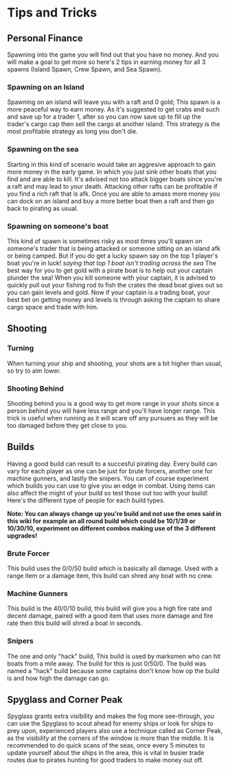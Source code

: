 # Tips and Tricks

## Personal Finance 

Spawning into the game you will find out that you have no money. And you will make a goal to get more so here's 2 tips in earning money for all 3 spawns (Island Spawn, Crew Spawn, and Sea Spawn).

### Spawning on an Island

Spawning on an island will leave you with a raft and 0 gold; This spawn is a more peaceful way to earn money. As it's suggested to get crabs and such and save up for a trader 1, after so you can now save up to fill up the trader's cargo cap then sell the cargo at another island. This strategy is the most profitable strategy as long you don't die.

### Spawning on the sea

Starting in this kind of scenario would take an aggresive approach to gain more money in the early game. In which you just sink other boats that you find and are able to kill. It's advised not too attack bigger boats since you're a raft and may lead to your death. Attacking other rafts can be profitable if you find a rich raft that is afk. Once you are able to amass more money you can dock on an island and buy a more better boat then a raft and then go back to pirating as usual.

### Spawning on someone's boat

This kind of spawn is sometimes risky as most times you'll spawn on someone's trader that is being attacked or someone sitting on an island afk or being camped. But if you do get a lucky spawn say on the top 1 player's boat you're in luck! *saying that top 1 boat isn't trading across the sea* The best way for you to get gold with a pirate boat is to help out your captain plunder the sea! When you kill someone with your captain, it is advised to quickly pull out your fishing rod to fish the crates the dead boat gives out so you can gain levels and gold. Now if your captain is a trading boat, your best bet on getting money and levels is through asking the captain to share cargo space and trade with him. 


## Shooting

### Turning

When turning your ship and shooting, your shots are a bit higher than usual, so try to aim lower.

### Shooting Behind

Shooting behind you is a good way to get more range in your shots since a person behind you will have less range and you'll have longer range. This trick is useful when running as it will scare off any pursuers as they will be too damaged before they get close to you.

## Builds

Having a good build can result to a succesful pirating day. Every build can vary for each player as one can be just for brute forcers, another one for machine gunners, and lastly the snipers. You can of course experiment which builds you can use to give you an edge in combat. Using items can also affect the might of your build so test those out too with your build! Here's the different type of people for each build types.

**Note: You can always change up you're build and not use the ones said in this wiki for example an all round build which could be 10/1/39 or 10/30/10, experiment on different combos making use of the 3 different upgrades!**

### Brute Forcer

This build uses the 0/0/50 build which is basically all damage. Used with a range item or a damage item, this build can shred any boat with no crew.

### Machine Gunners

This build is the 40/0/10 build, this build will give you a high fire rate and decent damage, paired with a good item that uses more damage and fire rate then this build will shred a boat in seconds.

### Snipers

The one and only "hack" build, This build is used by marksmen who can hit boats from a mile away. The build for this is just 0/50/0. The build was named a "hack" build because some captains don't know how op the build is and how high the damage can go.

## Spyglass and Corner Peak

Spyglass grants extra visibility and makes the fog more see-through, you can use the Spyglass to scout ahead for enemy ships or look for ships to prey upon, experienced players also use a technique called as Corner Peak, as the visibility at the corners of the window is more than the middle. It is recommended to do quick scans of the seas, once every 5 minutes to update yourself about the ships in the area, this is vital in busier trade routes due to pirates hunting for good traders to make money out off.